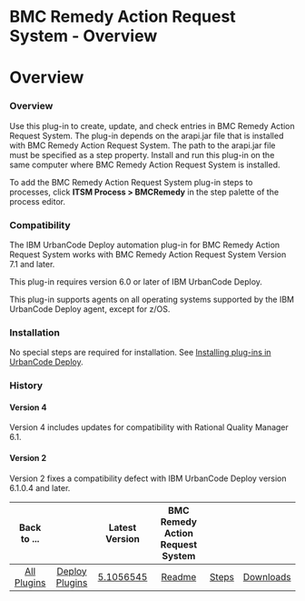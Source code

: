 
BMC Remedy Action Request System - Overview
===========================================

# Overview


### Overview




Use this plug-in to create, update, and check entries in BMC Remedy Action Request System. The plug-in depends on the arapi.jar file that is installed with BMC Remedy Action Request System. The path to the arapi.jar file must be specified as a step property. Install and run this plug-in on the same computer where BMC Remedy Action Request System is installed.

To add the BMC Remedy Action Request System plug-in steps to processes, click **ITSM Process > BMCRemedy** in the step palette of the process editor.

### Compatibility

The IBM UrbanCode Deploy automation plug-in for BMC Remedy Action Request System works with BMC Remedy Action Request System Version 7.1 and later.

This plug-in requires version 6.0 or later of IBM UrbanCode Deploy.

This plug-in supports agents on all operating systems supported by the IBM UrbanCode Deploy agent, except for z/OS.

### Installation

No special steps are required for installation. See [Installing plug-ins in UrbanCode Deploy](https://www.urbancode.com/resource/installing-plug-ins-in-urbancode-products/ "Installing plug-ins in UrbanCode Deploy").

### History

#### Version 4

Version 4 includes updates for compatibility with Rational Quality Manager 6.1.

#### Version 2

Version 2 fixes a compatibility defect with IBM UrbanCode Deploy version 6.1.0.4 and later.


|Back to ...||Latest Version|BMC Remedy Action Request System |||
| :---: | :---: | :---: | :---: | :---: | :---: |
|[All Plugins](../../index.md)|[Deploy Plugins](../README.md)|[5.1056545](https://raw.githubusercontent.com/UrbanCode/IBM-UCD-PLUGINS/main/files/Remedy/Remedy-5.1056545.zip)|[Readme](README.md)|[Steps](steps.md)|[Downloads](downloads.md)|
